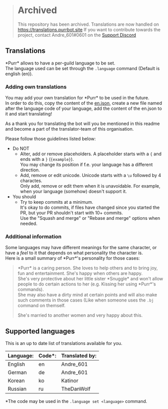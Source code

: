 > # Archived
> This repository has been archived.
> Translations are now handled on https://translations.purrbot.site
> If you want to contribute towards the project, contact Andre_601#0601 on the [Support Discord](https://purrbot.site/discord)

## Translations
\*Purr* allows to have a per-guild language to be set.  
The language used can be set through the `.language` command (Default is english (en)).

### Adding own translations
You may add your own translation for \*Purr* to be used in the future.  
In order to do this, copy the content of the [en.json](/lang/en.json), create a new file named after the language code of your language, add the content of the en.json to it and start translating!

As a thank you for translating the bot will you be mentioned in this readme and become a part of the translator-team of this organisation.

Please follow those guidelines listed below:
- Do NOT
  - Alter, add or remove placeholders. A placeholder starts with a `{` and ends with a `}` (`{example}`).  
  You may change its position if f.e. your language has a different direction.
  - Add, remove or edit unicode. Unicode starts with a `\u` followed by 4 charactes.  
  Only add, remove or edit them when it is unavoidable. For example, when your language (somehow) doesn't support it.
- You should
  - Try to keep commits at a minimum.  
  It's okay to do commits, if files have changed since you started the PR, but your PR shouldn't start with 10+ commits.  
  Use the "Squash and merge" or "Rebase and merge" options when needed.

### Additional information
Some languages may have different meanings for the same character, or have a *feel* to it that depends on what personality the character is.  
Here is a small summary of \*Purr*'s personality for those cases:  
> \*Purr* is a caring person. She loves to help others and to bring joy, fun and entertainment. She's happy when others are happy.  
> She's very protective about her little sister \*Snuggle* and won't allow people to do certain actions to her (e.g. Kissing her using \*Purr*'s commands).  
> She may also have a dirty mind at certain points and will also make such comments in those cases (Like when someone uses the `.bj` command on themself.
>
> She's married to another women and very happy about this.

## Supported languages
This is an up to date list of translations available for you.

| Language: | Code*: | Translated by: |
| --------- | ------ | -------------- |
| English   | en     | Andre_601      |
| German    | de     | Andre_601      |
| Korean    | ko     | Katinor        |
| Russian   | ru     | TheDanWolf     |

*The code may be used in the `.language set <language>` command.
